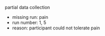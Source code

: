 partial data collection
* missing run: pain
* run number: 1, 5
* reason: participant could not tolerate pain
